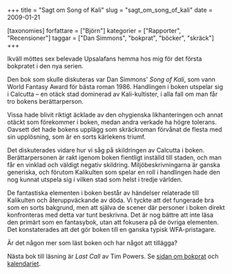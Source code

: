 +++
title = "Sagt om Song of Kali"
slug = "sagt_om_song_of_kali"
date = 2009-01-21

[taxonomies]
forfattare = ["Björn"]
kategorier = ["Rapporter", "Recensioner"]
taggar = ["Dan Simmons", "bokprat", "böcker", "skräck"]
+++

Ikväll möttes sex belevade Upsalafans hemma hos mig för det första bokpratet i den nya serien.

Den bok som skulle diskuteras var Dan Simmons' <em>Song of Kali</em>, som vann World Fantasy Award för bästa roman 1986. Handlingen i boken utspelar sig i Calcutta – en otäck stad dominerad av Kali-kultister, i alla fall om man får tro bokens berättarperson.

<!-- more -->

Vissa hade blivit riktigt äcklade av den ohygienska likhanteringen och annat otäckt som förekommer i boken, medan andra verkade ha högre tolerans. Oavsett det hade bokens upplägg som skräckroman förvånat de flesta med sin upplösning, som är en sorts kärlekens triumf.

Det diskuterades vidare hur vi såg på skildringen av Calcutta i boken. Berättarpersonen är rakt igenom boken fientligt inställd till staden, och man får en vinklad och väldigt negativ skildring. Miljöbeskrivningarna är ganska generiska, och förutom Kalikulten som spelar en roll i handlingen hade den nog kunnat utspela sig i vilken stad som helst i tredje världen.

De fantastiska elementen i boken består av händelser relaterade till Kalikulten och återuppväckande av döda. Vi tyckte att det fungerade bra som en sorts bakgrund, men att själva de scener där personer i boken direkt konfronteras med detta var tunt beskrivna. Det är nog bättre att inte läsa den primärt som en fantasybok, utan att fokusera på de övriga elementen. Det konstaterades att det gör boken till en ganska typisk WFA-pristagare.

Är det någon mer som läst boken och har något att tillägga?

Nästa bok till läsning är <em>Last Call</em> av Tim Powers. Se [sidan om bokprat](bokprat) och [kalendariet](kalender).
